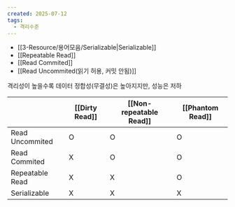 ```yaml
---
created: 2025-07-12
tags:
  - 격리수준
---
```

- [[3-Resource/용어모음/Serializable|Serializable]]
- [[Repeatable Read]]
- [[Read Commited]]
- [[Read Uncommited(읽기 허용, 커밋 안됨)]]

격리성이 높을수록 데이터 정합성(무결성)은 높아지지만, 성능은 저하

|                 | [[Dirty Read]] | [[Non-repeatable Read]] | [[Phantom Read]] |
| --------------- | -------------- | ----------------------- | ---------------- |
| Read Uncommited | O              | O                       | O                |
| Read Commited   | X              | O                       | O                |
| Repeatable Read | X              | X                       | O                |
| Serializable    | X              | X                       | X                |
